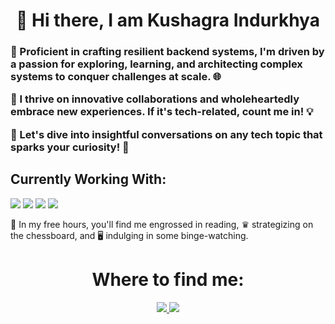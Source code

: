 <h1 align ="center"> 👋 Hi there, I am Kushagra Indurkhya </h1>

<!--
**KushagraIndurkhya/KushagraIndurkhya** is a ✨ _special_ ✨ repository because its `README.md` (this file) appears on your GitHub profile.

Here are some ideas to get you started:

- 🔭 I’m currently working on ...
- 🌱 I’m currently learning ...
- 👯 I’m looking to collaborate on ...
- 🤔 I’m looking for help with ...
- 💬 Ask me about ...
- 📫 How to reach me: ...
- 😄 Pronouns: ...
- ⚡ Fun fact: ...
-->

<h3>
🚀 Proficient in crafting resilient backend systems, I'm driven by a passion for exploring, learning, and architecting complex systems to conquer challenges at scale. 🌐
   
🤝 I thrive on innovative collaborations and wholeheartedly embrace new experiences. If it's tech-related, count me in! 💡

💬 Let's dive into insightful conversations on any tech topic that sparks your curiosity! 🚀
<h2><b>Currently Working With:</b></h2>
<p>
   <img src="https://img.shields.io/badge/Python-%2314354C.svg?&style=for-the-badge&logo=python&logoColor=white"/>
   <img src="https://img.shields.io/badge/Go-%2300ADD8.svg?&style=for-the-badge&logo=go&logoColor=white"/>
   <img src="https://img.shields.io/badge/Flask-%23000.svg?&style=for-the-badge&logo=flask&logoColor=white"/>
   <img src="https://img.shields.io/badge/AWS-%23FF9900.svg?&style=for-the-badge&logo=amazon-aws&logoColor=white"/>
</p>

📖 In my free hours, you'll find me engrossed in reading, ♛ strategizing on the chessboard, and 🖥️ indulging in some binge-watching.

<h1 align="center">Where to find me:</h1>
<p align="center">
   <a href="https://www.linkedin.com/in/kushagra-indurkhya-a832b2192/">
      <img src="https://img.shields.io/badge/LinkedIn-Kushagra Indurkhya-blue"/>
   </a>
   <a href="https://twitter.com/k_indurkhya">
      <img src="https://img.shields.io/badge/Twitter-@k_indurkhya-blue"/>
   </a>
</p>
</h3>
